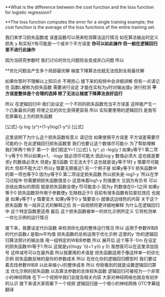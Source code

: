 **What is the difference between the cost function and the loss function for logistic regression?


**The loss function computes the error for a single training example; the cost function is the average of the loss functions of the entire training set.

我们来学习损失函数或 误差函数可以用来检测算法运行情况 如在算法输出时定义损失 y ̂和实标Y有可能是一个或半个平方误差 **你可以如此操作 但一般在逻辑回归里不进行此操作**
 

因为当研究参数时 我们讨论的优化问题将会变成非凸问题 所以 

**优化问题会产生多个局部最优解 梯度下降算法也就无法找到全局最优解 

如果你暂时不理解以上知识点 不用担心 接下来的视频中会详细讲解 
但有一点请记住 函数L被称为损失函数 需要进行设定 才能在实标为y时对输出值y ̂进行检测 
**平方误差整体是个合理的选择 除了无法让梯度下降算法良好运行**

所以 在逻辑回归中 我们会设定 一个不同的损失函数充当平方误差 
这样能产生一个凸象最优问题 将使之后的优化变得更容易 所以 实际要使用的逻辑回归 是我写在屏幕右上方的损失函数 

[公式]-(y log (y^)+(1-y)log(1-y^)) [公式] 

这里说明下为什么这个损失函数有意义 请记住 
如果使用平方误差 平方误差需要尽可能的小 在此逻辑回归损失函数里 我们也要让这个数值尽可能小 为了帮助理解 我们举两个例子 第一个 我们假定Y=1 [公式] L (y^, y) -log(y ̂) 如果y等于1 第二项1-y等于0 
所以如果y=1，-logy ̂就必须尽可能大 因此log y ̂数值必须大 这也就是要求y ̂的数值必须大 但是y ̂是S函数 它无法大于1 这也就是说y等于1时 y ̂值要尽可能的大 但却不能大过1 所以y ̂值要无限接近1 另一个例子是 
如果y等于0 损失函数中的第一项也等于0 因为y等于0 第二项设定损失函数 所以损失是-log1-y ̂ 所以在学习过程中 你需要把损失函数值变小 这意味着log1-y ̂的值要大 又因为有负号 可以总结出类似的原因 
就是损失函数会使y ̂尽可能变小 因为y ̂的数值在0~1之间 如果y等于0 损失函数将作用于参数使y ̂无限趋近于0 目前有很多函数有拉斐拉效应 也就是 如果y等于1 y ̂值要变大 如果y等于0 y ̂值要变小 就像这边绿色的内容 
关于这个损失函数 有一段非正式的解释之后 另一段视频将更详细地解释 为什么在逻辑回归中 这个特定函数更适用 最后 这个损失函数被单一的优化示例所定义 它将检测单一优化示例的运行情况 

接下来，我要设定代价函数 
来检测优化组的整体运行情况 所以 运用于参数W和B的代价函数J 是取m平均值 损失函数的总和运用于优化示例 这里的y ̂ 你的逻辑回归算法预计的输出值 用一组特定的W和B参数 所以 展开后 
这个等于-1/m 在设定的损失函数中i等于1 所以 这就是y(i)logy ̂ (i)+1 y(i) y ̂(i) 我想我可以在这里添加括号 这样减号可以在最外面 所以我要用的术语是 损失函数适用于像这样单一的优化示例 
损失函数反映的是你的参数成本 所以 在优化你的逻辑回归模型时 我们要试着去找参数W和B 以此来缩小J的整体成本 所以 你刚看到的就是设置逻辑回归算法 优化示例的损失函数 以及算法参数的总体损失函数 
逻辑回归可被视为一个非常小的神经网络 在下一个视频中我们会提及相关内容 大家对神经网络也就会有初步的认识 接下来请大家观看下一个视频 逻辑回归是一个很小的神经网络 GTC字幕组翻译
